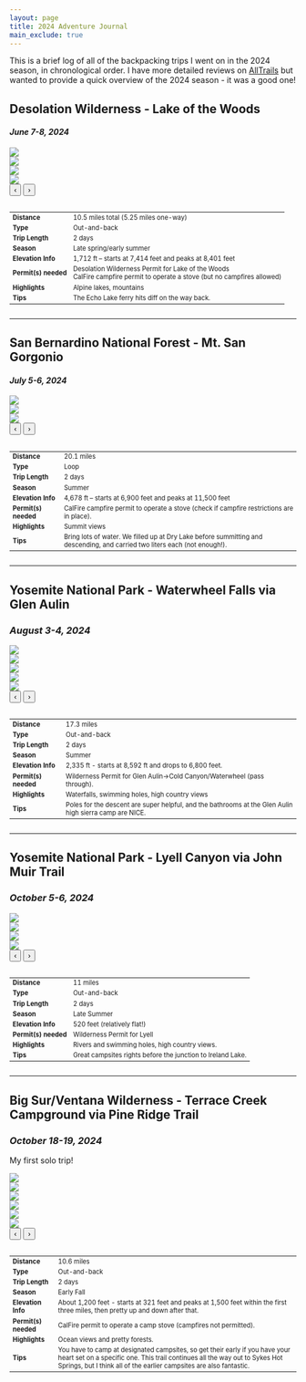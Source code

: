 ```yaml
---
layout: page
title: 2024 Adventure Journal
main_exclude: true
---
```

<p> This is a brief log of all of the backpacking trips I went on in the 2024 season, in chronological order. I have more detailed reviews on <a href = "https://www.alltrails.com/members/karina-yap-1" target="_blank">AllTrails</a> but wanted to provide a quick overview of the 2024 season - it was a good one! </p>

<!--Desolation Wilderness-->
<h2>Desolation Wilderness - Lake of the Woods</h2>
<h4><i>June 7-8, 2024</i></h4>
<div class="row">
  <!-- Column 1: Carousel -->
  <div class="6u 12u$(small)">
    <div class="photo-carousel" id="carousel1">
      <div class="carousel-track">
        <div class="photo-slide">
          <img src="/assets/images/2024-backpacking/2024-06-Desolation-LotW/Desolation-3.jpg">
        </div>
        <div class="photo-slide">
          <img src="/assets/images/2024-backpacking/2024-06-Desolation-LotW/Desolation-1.JPG">
        </div>
        <div class="photo-slide">
          <img src="/assets/images/2024-backpacking/2024-06-Desolation-LotW/Desolation-2.JPG">
        </div>
        <div class="photo-slide">
          <img src="/assets/images/2024-backpacking/2024-06-Desolation-LotW/Nature's Fridge.jpg">
        </div>
      </div>
        <button class="carousel-button left" onclick="moveSlide(-1, this)">‹</button>
        <button class="carousel-button right" onclick="moveSlide(1, this)">›</button>
    </div>
  </div>
  <br>

  <!-- Column 2: Table -->
  <div class="6u$ 12u$(small)">
    <div class="table-wrapper" style="display: flex; justify-content: left">
      <table class="alt" style="width: auto; border-collapse: collapse; font-size: 80%">
        <tbody>
          <tr><td><b>Distance</b></td><td>10.5 miles total (5.25 miles one-way)</td></tr>
          <tr><td><b>Type</b></td><td>Out-and-back</td></tr>
          <tr><td><b>Trip Length</b></td><td>2 days</td></tr>
          <tr><td><b>Season</b></td><td>Late spring/early summer</td></tr>
          <tr><td><b>Elevation Info</b></td><td>1,712 ft – starts at 7,414 feet and peaks at 8,401 feet</td></tr>
          <tr><td><b>Permit(s) needed</b></td><td>Desolation Wilderness Permit for Lake of the Woods<br>CalFire campfire permit to operate a stove (but no campfires allowed)</td></tr>
          <tr><td><b>Highlights</b></td><td>Alpine lakes, mountains</td></tr>
          <tr><td><b>Tips</b></td><td>The Echo Lake ferry hits diff on the way back.</td></tr>
        </tbody>
      </table>
    </div>
  </div>
</div>

<hr class="major" />

<!--San Bernardino National Forest - San Gorgonio Mountain-->
<h2>San Bernardino National Forest - Mt. San Gorgonio</h2>
<h4><i>July 5-6, 2024</i></h4>
<div class="row">
  <!-- Column 1: Carousel -->
  <div class="6u 12u$(small)">
    <div class="photo-carousel" id="carousel2">
      <div class="carousel-track">
        <div class="photo-slide">
          <img src="/assets/images/2024-backpacking/2024-07-SanGorgonio/SG-1.jpg">
        </div>
        <div class="photo-slide">
          <img src="/assets/images/2024-backpacking/2024-07-SanGorgonio/SG-2.jpg">
        </div>
        <div class="photo-slide">
          <img src="/assets/images/2024-backpacking/2024-07-SanGorgonio/SG-3.jpg">
        </div>
      </div>
       <button class="carousel-button left" onclick="moveSlide(-1, this)">‹</button>
       <button class="carousel-button right" onclick="moveSlide(1, this)">›</button>
    </div>
  </div>
  <br>

  <!-- Column 2: Table -->
  <div class="6u$ 12u$(small)">
    <div class="table-wrapper" style="display: flex; justify-content: left">
      <table class="alt" style="width: auto; border-collapse: collapse; font-size: 80%">
        <tbody>
          <tr><td><b>Distance</b></td><td>20.1 miles</td></tr>
          <tr><td><b>Type</b></td><td>Loop</td></tr>
          <tr><td><b>Trip Length</b></td><td>2 days</td></tr>
          <tr><td><b>Season</b></td><td>Summer</td></tr>
          <tr><td><b>Elevation Info</b></td><td>4,678 ft – starts at 6,900 feet and peaks at 11,500 feet</td></tr>
          <tr><td><b>Permit(s) needed</b></td><td>CalFire campfire permit to operate a stove (check if campfire restrictions are in place).</td></tr>
          <tr><td><b>Highlights</b></td><td>Summit views</td></tr>
          <tr><td><b>Tips</b></td><td>Bring lots of water. We filled up at Dry Lake before summitting and descending, and carried two liters each (not enough!).</td></tr>
        </tbody>
      </table>
    </div>
  </div>
</div>

<hr class="major" />

<!--Yosemite National Park - Waterwheel Falls via Glen Aulin-->
<h2>Yosemite National Park - Waterwheel Falls via Glen Aulin</h2>
<h3><i>August 3-4, 2024</i></h3>

<div class="row">
  <!-- Column 1: Carousel -->
  <div class="6u 12u$(small)">
    <div class="photo-carousel" id="carousel2">
      <div class="carousel-track">
        <div class="photo-slide">
          <img src="/assets/images/2024-backpacking/2024-08-Yosemite-Glen Aulin/Waterwheel-2.jpg">
        </div>
        <div class="photo-slide">
          <img src="/assets/images/2024-backpacking/2024-08-Yosemite-Glen Aulin/Waterwheel-1.jpg">
        </div>
        <div class="photo-slide">
          <img src="/assets/images/2024-backpacking/2024-08-Yosemite-Glen Aulin/Waterwheel-3.jpg">
        </div>
        <div class="photo-slide">
          <img src="/assets/images/2024-backpacking/2024-08-Yosemite-Glen Aulin/Waterwheel-4.jpg">
        </div>
        <div class="photo-slide">
          <img src="/assets/images/2024-backpacking/2024-08-Yosemite-Glen Aulin/Waterwheel-5.jpg">
        </div>
      </div>
       <button class="carousel-button left" onclick="moveSlide(-1, this)">‹</button>
       <button class="carousel-button right" onclick="moveSlide(1, this)">›</button>
    </div>
  </div>
  <br>

  <!-- Column 2: Table -->
  <div class="6u$ 12u$(small)">
    <div class="table-wrapper" style="display: flex; justify-content: left">
      <table class="alt" style="width: auto; border-collapse: collapse; font-size: 80%">
        <tbody>
          <tr><td><b>Distance</b></td><td>17.3 miles</td></tr>
          <tr><td><b>Type</b></td><td>Out-and-back</td></tr>
          <tr><td><b>Trip Length</b></td><td>2 days</td></tr>
          <tr><td><b>Season</b></td><td>Summer</td></tr>
          <tr><td><b>Elevation Info</b></td><td>2,335 ft - starts at 8,592 ft and drops to 6,800 feet.</td></tr>
          <tr><td><b>Permit(s) needed</b></td><td>Wilderness Permit for Glen Aulin->Cold Canyon/Waterwheel (pass through).</td></tr>
          <tr><td><b>Highlights</b></td><td>Waterfalls, swimming holes, high country views</td></tr>
          <tr><td><b>Tips</b></td><td>Poles for the descent are super helpful, and the bathrooms at the Glen Aulin high sierra camp are NICE.</td></tr>
        </tbody>
      </table>
    </div>
  </div>
</div>

<hr class="major" />

<!--Yosemite National Park - Lyell Canyon-->
<h2>Yosemite National Park - Lyell Canyon via John Muir Trail</h2>
<h3><i>October 5-6, 2024</i></h3>

<div class="row">
  <!-- Column 1: Carousel -->
  <div class="6u 12u$(small)">
    <div class="photo-carousel" id="carousel2">
      <div class="carousel-track">
        <div class="photo-slide">
          <img src="/assets/images/2024-backpacking/2024-09-Yosemite-Lyell/Lyell-1.jpg">
        </div>
        <div class="photo-slide">
          <img src="/assets/images/2024-backpacking/2024-09-Yosemite-Lyell/Lyell-2.jpg">
        </div>
        <div class="photo-slide">
          <img src="/assets/images/2024-backpacking/2024-09-Yosemite-Lyell/Lyell-3.jpg">
        </div>
        <div class="photo-slide">
          <img src="/assets/images/2024-backpacking/2024-09-Yosemite-Lyell/Lyell-4.jpg">
        </div>
      </div>
       <button class="carousel-button left" onclick="moveSlide(-1, this)">‹</button>
       <button class="carousel-button right" onclick="moveSlide(1, this)">›</button>
    </div>
  </div>
  <br>

  <!-- Column 2: Table -->
  <div class="6u$ 12u$(small)">
    <div class="table-wrapper" style="display: flex; justify-content: left">
      <table class="alt" style="width: auto; border-collapse: collapse; font-size: 80%">
        <tbody>
          <tr><td><b>Distance</b></td><td>11 miles</td></tr>
          <tr><td><b>Type</b></td><td>Out-and-back</td></tr>
          <tr><td><b>Trip Length</b></td><td>2 days</td></tr>
          <tr><td><b>Season</b></td><td>Late Summer</td></tr>
          <tr><td><b>Elevation Info</b></td><td>520 feet (relatively flat!)</td></tr>
          <tr><td><b>Permit(s) needed</b></td><td>Wilderness Permit for Lyell</td></tr>
          <tr><td><b>Highlights</b></td><td>Rivers and swimming holes, high country views.</td></tr>
          <tr><td><b>Tips</b></td><td>Great campsites rights before the junction to Ireland Lake.</td></tr>
        </tbody>
      </table>
    </div>
  </div>
</div>

<hr class="major" />

<!--Big Sur/Ventana Wilderness - Pine Ridge Trail-->
<h2>Big Sur/Ventana Wilderness - Terrace Creek Campground via Pine Ridge Trail</h2>
<h3><i>October 18-19, 2024</i></h3>
<p>My first solo trip!</p>

<div class="row">
  <!-- Column 1: Carousel -->
  <div class="6u 12u$(small)">
    <div class="photo-carousel" id="carousel2">
      <div class="carousel-track">
        <div class="photo-slide">
          <img src="/assets/images/2024-backpacking/2024-10-BigSur-TerraceCreek/TC-0.jpg">
        </div>
        <div class="photo-slide">
          <img src="/assets/images/2024-backpacking/2024-10-BigSur-TerraceCreek/TC-1.jpg">
        </div>
        <div class="photo-slide">
          <img src="/assets/images/2024-backpacking/2024-10-BigSur-TerraceCreek/TC-2.jpg">
        </div>
        <div class="photo-slide">
          <img src="/assets/images/2024-backpacking/2024-10-BigSur-TerraceCreek/TC-3.jpg">
        </div>
         <div class="photo-slide">
          <img src="/assets/images/2024-backpacking/2024-10-BigSur-TerraceCreek/TC-4.jpg">
        </div>
         <div class="photo-slide">
          <img src="/assets/images/2024-backpacking/2024-10-BigSur-TerraceCreek/TC-5.jpg">
        </div>
      </div>
       <button class="carousel-button left" onclick="moveSlide(-1, this)">‹</button>
       <button class="carousel-button right" onclick="moveSlide(1, this)">›</button>
    </div>
  </div>
  <br>

  <!-- Column 2: Table -->
  <div class="6u$ 12u$(small)">
    <div class="table-wrapper" style="display: flex; justify-content: left">
      <table class="alt" style="width: auto; border-collapse: collapse; font-size: 80%">
        <tbody>
          <tr><td><b>Distance</b></td><td>10.6 miles</td></tr>
          <tr><td><b>Type</b></td><td>Out-and-back</td></tr>
          <tr><td><b>Trip Length</b></td><td>2 days</td></tr>
          <tr><td><b>Season</b></td><td>Early Fall</td></tr>
          <tr><td><b>Elevation Info</b></td><td>About 1,200 feet - starts at 321 feet and peaks at 1,500 feet within the first three miles, then pretty up and down after that.</td></tr>
          <tr><td><b>Permit(s) needed</b></td><td>CalFire permit to operate a camp stove (campfires not permitted).</td></tr>
          <tr><td><b>Highlights</b></td><td>Ocean views and pretty forests.</td></tr>
          <tr><td><b>Tips</b></td><td>You have to camp at designated campsites, so get their early if you have your heart set on a specific one. This trail continues all the way out to Sykes Hot Springs, but I think all of the earlier campsites are also fantastic.</td></tr>
        </tbody>
      </table>
    </div>
  </div>
</div>



<!-- Script for Photo Carousel -->
<script>
function moveSlide(direction, button) {
  const carousel = button.closest('.photo-carousel');
  const track = carousel.querySelector('.carousel-track');
  const slides = carousel.querySelectorAll('.photo-slide');

  let currentIndex = parseInt(carousel.dataset.currentIndex || '0');
  const slideCount = slides.length;

  // Wrap around index using modulo
  currentIndex = (currentIndex + direction + slideCount) % slideCount;

  const slideWidth = carousel.clientWidth;
  track.style.transform = `translateX(-${currentIndex * slideWidth}px)`;

  carousel.dataset.currentIndex = currentIndex;
}
</script>

